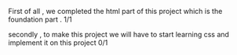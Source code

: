 First of all , we completed the html part of this project which is the foundation part . 1/1

secondly , to make this project we will have to start learning css and implement it on this project 0/1